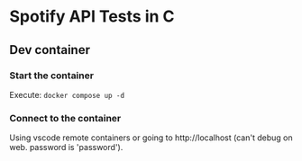 # Spotify API Tests in C

## Dev container
### Start the container
Execute: `docker compose up -d`


### Connect to the container
Using vscode remote containers or going to http://localhost (can't debug on web. password is 'password').
